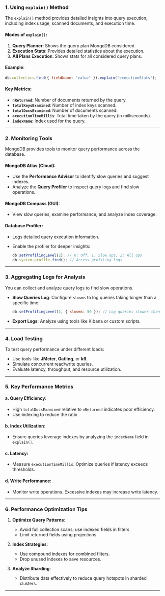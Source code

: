 ### **1. Using `explain()` Method**

The `explain()` method provides detailed insights into query execution, including index usage, scanned documents, and execution time.

#### Modes of `explain()`:

1. **Query Planner**: Shows the query plan MongoDB considered.
2. **Execution Stats**: Provides detailed statistics about the execution.
3. **All Plans Execution**: Shows stats for all considered query plans.

#### Example:

```javascript
db.collection.find({ fieldName: "value" }).explain("executionStats");
```

#### Key Metrics:

- **`nReturned`**: Number of documents returned by the query.
- **`totalKeysExamined`**: Number of index keys scanned.
- **`totalDocsExamined`**: Number of documents scanned.
- **`executionTimeMillis`**: Total time taken by the query (in milliseconds).
- **`indexName`**: Index used for the query.

---

### **2. Monitoring Tools**

MongoDB provides tools to monitor query performance across the database.

#### MongoDB Atlas (Cloud):

- Use the **Performance Advisor** to identify slow queries and suggest indexes.
- Analyze the **Query Profiler** to inspect query logs and find slow operations.

#### MongoDB Compass (GUI):

- View slow queries, examine performance, and analyze index coverage.

#### Database Profiler:

- Logs detailed query execution information.
- Enable the profiler for deeper insights:
    
    ```javascript
    db.setProfilingLevel(2); // 0: Off, 1: Slow ops, 2: All ops
    db.system.profile.find(); // Access profiling logs
    ```
    

---

### **3. Aggregating Logs for Analysis**

You can collect and analyze query logs to find slow operations.

- **Slow Queries Log**: Configure `slowms` to log queries taking longer than a specific time:
    
    ```javascript
    db.setProfilingLevel(1, { slowms: 50 }); // Log queries slower than 50ms
    ```
    
- **Export Logs**: Analyze using tools like Kibana or custom scripts.
    

---

### **4. Load Testing**

To test query performance under different loads:

- Use tools like **JMeter**, **Gatling**, or **k6**.
- Simulate concurrent read/write queries.
- Evaluate latency, throughput, and resource utilization.

---

### **5. Key Performance Metrics**

#### a. Query Efficiency:

- High `totalDocsExamined` relative to `nReturned` indicates poor efficiency.
- Use indexing to reduce the ratio.

#### b. Index Utilization:

- Ensure queries leverage indexes by analyzing the `indexName` field in `explain()`.

#### c. Latency:

- Measure `executionTimeMillis`. Optimize queries if latency exceeds thresholds.

#### d. Write Performance:

- Monitor write operations. Excessive indexes may increase write latency.

---

### **6. Performance Optimization Tips**

1. **Optimize Query Patterns**:
    
    - Avoid full collection scans; use indexed fields in filters.
    - Limit returned fields using projections.
2. **Index Strategies**:
    
    - Use compound indexes for combined filters.
    - Drop unused indexes to save resources.
3. **Analyze Sharding**:
    
    - Distribute data effectively to reduce query hotspots in sharded clusters.

---